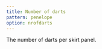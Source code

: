 ```yaml
---
title: Number of darts
pattern: penelope
option: nrofdarts
---
```


The number of darts per skirt panel.
